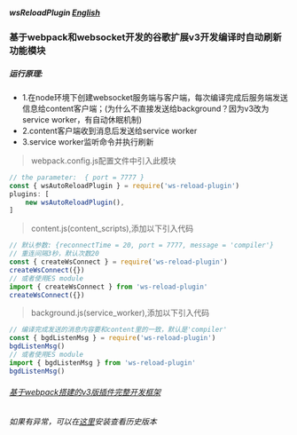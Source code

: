 <!--
 * @Date: 2023-03-08 08:19:37
 * @LastEditors: xzz
 * @LastEditTime: 2023-03-18 10:48:17
-->
##### wsReloadPlugin [English](https://github.com/xzz2021/wsReloadPlugin/blob/main/README.md)

### 基于webpack和websocket开发的谷歌扩展v3开发编译时自动刷新功能模块
#####  运行原理:  
 * 1.在node环境下创建websocket服务端与客户端，每次编译完成后服务端发送信息给content客户端；(为什么不直接发送给background？因为v3改为service worker，有自动休眠机制)
 * 2.content客户端收到消息后发送给service worker
 * 3.service worker监听命令并执行刷新

  > webpack.config.js配置文件中引入此模块
  ````js
  // the parameter:  { port = 7777 } 
  const { wsAutoReloadPlugin } = require('ws-reload-plugin')
  plugins: [
      new wsAutoReloadPlugin(),
  ]
  ````
  > content.js(content_scripts),添加以下引入代码
  ````js
// 默认参数: {reconnectTime = 20, port = 7777, message = 'compiler'} 
// 重连间隔3秒，默认次数20
  const { createWsConnect } = require('ws-reload-plugin')
  createWsConnect({})
// 或者使用ES module
  import { createWsConnect } from 'ws-reload-plugin'
  createWsConnect({})
  ````
  > background.js(service_worker),添加以下引入代码
  ````js
// 编译完成发送的消息内容要和content里的一致，默认是'compiler'
  const { bgdListenMsg } = require('ws-reload-plugin')
  bgdListenMsg()
// 或者使用ES module
  import { bgdListenMsg } from 'ws-reload-plugin'
  bgdListenMsg()
  ````
  ###### [基于webpack搭建的v3版插件完整开发框架](https://github.com/xzz2021/crx-cli)

  ###### 如果有异常，可以在[这里](https://www.npmjs.com/package/ws-reload-plugin?activeTab=readme)安装查看历史版本
